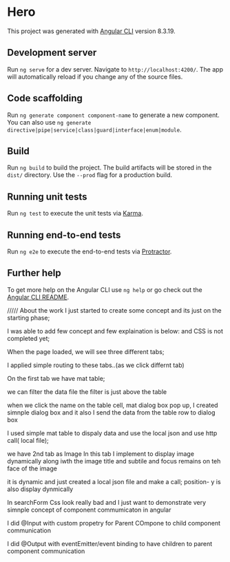 # Hero

This project was generated with [Angular CLI](https://github.com/angular/angular-cli) version 8.3.19.

## Development server

Run `ng serve` for a dev server. Navigate to `http://localhost:4200/`. The app will automatically reload if you change any of the source files.

## Code scaffolding

Run `ng generate component component-name` to generate a new component. You can also use `ng generate directive|pipe|service|class|guard|interface|enum|module`.

## Build

Run `ng build` to build the project. The build artifacts will be stored in the `dist/` directory. Use the `--prod` flag for a production build.

## Running unit tests

Run `ng test` to execute the unit tests via [Karma](https://karma-runner.github.io).

## Running end-to-end tests

Run `ng e2e` to execute the end-to-end tests via [Protractor](http://www.protractortest.org/).

## Further help

To get more help on the Angular CLI use `ng help` or go check out the [Angular CLI README](https://github.com/angular/angular-cli/blob/master/README.md).


/////
About the work
I just started to create some concept and its just on the starting phase;

I was able to add few concept and few explaination is below: and CSS is not completed yet;


When the page loaded, we will see three different tabs;

I applied simple routing to these tabs..(as we click differnt tab)

On the first tab we have mat table;

we can filter the data file the filter is just above the table

when we click the name on the table cell, mat dialog box pop up, I created simnple dialog box and it also I send the data 
from the table row  to dialog box

I used simple mat table to dispaly data and use the local json and use http call( local file);

we have 2nd tab as Image 
In this tab I implement to display image dynamically along iwth the image title and subtile and focus remains  on teh face of the image

it is dynamic and just created a local json file and make a call; position- y is also display dynmically

In searchForm
Css look really bad and I just want to demonstrate  very simnple  concept of component commumicaton in angular

I did @Input with custom propetry for Parent COmpone to child component communication

I did @Output with eventEmitter/event binding to have children to parent component communication


